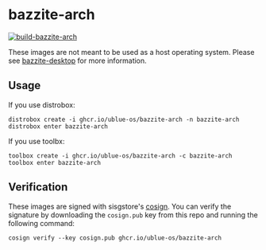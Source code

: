 # bazzite-arch

[![build-bazzite-arch](https://github.com/ublue-os/bazzite-arch/actions/workflows/build.yml/badge.svg)](https://github.com/ublue-os/bazzite-arch/actions/workflows/build.yml) 

These images are not meant to be used as a host operating system. Please see [bazzite-desktop](https://github.com/ublue-os/bazzite/) for more information.

## Usage

If you use distrobox:

    distrobox create -i ghcr.io/ublue-os/bazzite-arch -n bazzite-arch
    distrobox enter bazzite-arch

If you use toolbx:

    toolbox create -i ghcr.io/ublue-os/bazzite-arch -c bazzite-arch
    toolbox enter bazzite-arch

## Verification

These images are signed with sisgstore's [cosign](https://docs.sigstore.dev/cosign/overview/). You can verify the signature by downloading the `cosign.pub` key from this repo and running the following command:

    cosign verify --key cosign.pub ghcr.io/ublue-os/bazzite-arch
